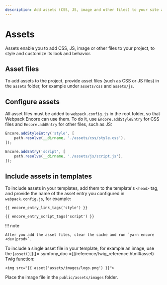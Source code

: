 ```yaml
---
description: Add assets (CSS, JS, image and other files) to your site and manage them using Webpack Encore.
---
```


# Assets

Assets enable you to add CSS, JS, image or other files to your project,
to style and customize its look and behavior.

## Asset files

To add assets to the project, provide asset files (such as CSS or JS files)
in the `assets` folder, for example under `assets/css` and `assets/js`.

## Configure assets

All asset files must be added to `webpack.config.js` in the root folder,
so that Webpack Encore can use them.
To do it, use `Encore.addStyleEntry` for CSS files and `Encore.addEntry` for other files, such as JS:

``` js
Encore.addStyleEntry('style', [
    path.resolve(__dirname, './assets/css/style.css'),
]);

Encore.addEntry('script', [
    path.resolve(__dirname, './assets/js/script.js'),
]);
```

## Include assets in templates

To include assets in your templates, add them to the template's `<head>` tag,
and provide the name of the asset entry you configured in `webpack.config.js`, for example:

``` html+twig
{{ encore_entry_link_tags('style') }}

{{ encore_entry_script_tags('script') }}
```

!!! note

    After you add the asset files, clear the cache and run `yarn encore <dev|prod>`.

To include a single asset file in your template, for example an image,
use the [`asset()`]([[= symfony_doc =]]/reference/twig_reference.html#asset) Twig function:

``` html+twig
<img src="{{ asset('assets/images/logo.png') }}">
```

Place the image file in the `public/assets/images` folder.
